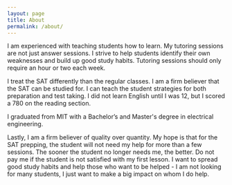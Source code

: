 ```yaml
---
layout: page
title: About
permalink: /about/
---
```


I am experienced with teaching students how to learn. My tutoring sessions are not just answer sessions. I strive to help students identify their own weaknesses and build up good study habits. Tutoring sessions should only require an hour or two each week.

I treat the SAT differently than the regular classes. I am a firm believer that the SAT can be studied for. I can teach the student strategies for both preparation and test taking. I did not learn English until I was 12, but I scored a 780 on the reading section.

I graduated from MIT with a Bachelor’s and Master's degree in electrical engineering.

Lastly, I am a firm believer of quality over quantity. My hope is that for the SAT prepping, the student will not need my help for more than a few sessions. The sooner the student no longer needs me, the better. Do not pay me if the student is not satisfied with my first lesson. I want to spread good study habits and help those who want to be helped - I am not looking for many students, I just want to make a big impact on whom I do help.
